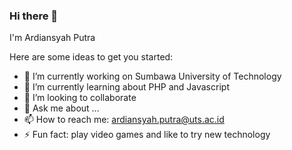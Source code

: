 ### Hi there 👋

I'm Ardiansyah Putra

Here are some ideas to get you started:

- 🔭 I’m currently working on Sumbawa University of Technology
- 🌱 I’m currently learning about PHP and Javascript
- 👯 I’m looking to collaborate
- 💬 Ask me about ...
- 📫 How to reach me: ardiansyah.putra@uts.ac.id
- ⚡ Fun fact: play video games and like to try new technology
